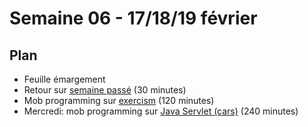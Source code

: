 # Semaine 06 - 17/18/19 février

## Plan

- Feuille émargement
- Retour sur [semaine passé](../semaine05/README.md) (30 minutes)
- Mob programming sur [exercism](../../exercices/exercism-all) (120 minutes)
- Mercredi: mob programming sur [Java Servlet (cars)](../../exercices/dubreuia-cars) (240 minutes)
